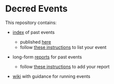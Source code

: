 # Decred Events

This repository contains:

- [index](index) of past events

  - published [here](https://decredcommunity.github.io/events/index/)
  - follow [these instructions](docs/submit-index.md) to list your event

- long-form [reports](reports) for past events

  - follow [these instructions](docs/submit-report.md) to add your report

- [wiki](https://github.com/decredcommunity/events/wiki) with guidance for running events
